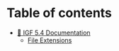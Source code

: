 # Table of contents

* [📖 IGF 5.4 Documentation](README.md)
  * [File Extensions](igf-5.4-documentation/file-extensions.md)
